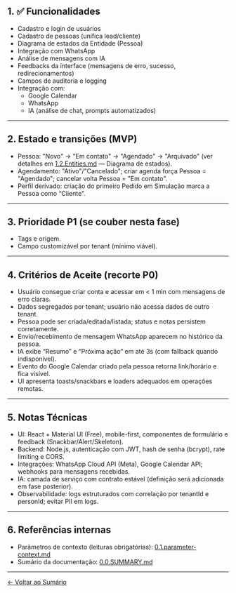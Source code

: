 ## 1. ✅ Funcionalidades

- Cadastro e login de usuários
- Cadastro de pessoas (unifica lead/cliente)
- Diagrama de estados da Entidade (Pessoa)
- Integração com WhatsApp
- Análise de mensagens com IA
- Feedbacks da interface (mensagens de erro, sucesso, redirecionamentos)
- Campos de auditoria e logging
- Integração com:
    - Google Calendar
    - WhatsApp
    - IA (análise de chat, prompts automatizados)

---

## 2. Estado e transições (MVP)
- Pessoa: "Novo" → "Em contato" → "Agendado" → "Arquivado" (ver detalhes em [1.2.Entities.md](1.2.Entities.md) — Diagrama de estados).
- Agendamento: "Ativo"/"Cancelado"; criar agenda força Pessoa = "Agendado"; cancelar volta Pessoa = "Em contato".
- Perfil derivado: criação do primeiro Pedido em Simulação marca a Pessoa como “Cliente”.

---

## 3. Prioridade P1 (se couber nesta fase)
- Tags e origem.
- Campo customizável por tenant (mínimo viável).

---

## 4. Critérios de Aceite (recorte P0)
- Usuário consegue criar conta e acessar em < 1 min com mensagens de erro claras.
- Dados segregados por tenant; usuário não acessa dados de outro tenant.
- Pessoa pode ser criada/editada/listada; status e notas persistem corretamente.
- Envio/recebimento de mensagem WhatsApp aparecem no histórico da pessoa.
- IA exibe “Resumo” e “Próxima ação” em até 3s (com fallback quando indisponível).
- Evento do Google Calendar criado pela pessoa retorna link/horário e fica visível.
- UI apresenta toasts/snackbars e loaders adequados em operações remotas.

---

## 5. Notas Técnicas
- UI: React + Material UI (Free), mobile-first, componentes de formulário e feedback (Snackbar/Alert/Skeleton).
- Backend: Node.js, autenticação com JWT, hash de senha (bcrypt), rate limiting e CORS.
- Integrações: WhatsApp Cloud API (Meta), Google Calendar API; webhooks para mensagens recebidas.
- IA: camada de serviço com contrato estável (definição será adicionada em fase posterior).
- Observabilidade: logs estruturados com correlação por tenantId e personId; evitar PII em logs.

---

## 6. Referências internas
- Parâmetros de contexto (leituras obrigatórias): [0.1.parameter-context.md](0.1.parameter-context.md)
- Sumário da documentação: [0.0.SUMMARY.md](0.0.SUMMARY.md)

---

[← Voltar ao Sumário](0.0.SUMMARY.md)